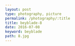 ```yaml
---
layout: post
type: photography, picture
permalink: /photography/:title
title: beyblade-8
date: 2016-07-08
keyword: beyblade
path: 8.jpg
---
```



